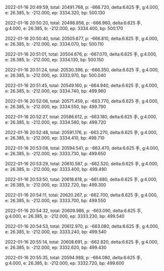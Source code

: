 2022-01-16 20:49:59, total: 20491.768, p: -666.720, delta:6.625 手, g:4.000, e: 26.385, b: -212.000, ep: 3334.320, bp: 500.130

2022-01-16 20:50:20, total: 20498.856, p: -666.960, delta:6.625 手, g:4.000, e: 26.385, b: -212.000, ep: 3334.400, bp: 500.170

2022-01-16 20:50:40, total: 20505.677, p: -666.810, delta:6.625 手, g:4.000, e: 26.385, b: -212.000, ep: 3334.070, bp: 500.110

2022-01-16 20:51:01, total: 20504.676, p: -667.070, delta:6.625 手, g:4.000, e: 26.385, b: -212.000, ep: 3334.130, bp: 500.150

2022-01-16 20:51:24, total: 20530.396, p: -666.350, delta:6.625 手, g:4.000, e: 26.385, b: -212.000, ep: 3333.970, bp: 500.040

2022-01-16 20:51:45, total: 20549.160, p: -664.940, delta:6.625 手, g:4.000, e: 26.385, b: -212.000, ep: 3334.740, bp: 499.960

2022-01-16 20:52:06, total: 20571.459, p: -663.770, delta:6.625 手, g:4.000, e: 26.385, b: -212.000, ep: 3334.550, bp: 499.790

2022-01-16 20:52:27, total: 20586.612, p: -663.180, delta:6.625 手, g:4.000, e: 26.385, b: -212.000, ep: 3334.580, bp: 499.720

2022-01-16 20:52:48, total: 20591.176, p: -663.270, delta:6.625 手, g:4.000, e: 26.385, b: -212.000, ep: 3334.410, bp: 499.710

2022-01-16 20:53:08, total: 20594.541, p: -663.470, delta:6.625 手, g:4.000, e: 26.385, b: -212.000, ep: 3333.730, bp: 499.650

2022-01-16 20:53:29, total: 20610.587, p: -662.520, delta:6.625 手, g:4.000, e: 26.385, b: -212.000, ep: 3333.400, bp: 499.490

2022-01-16 20:53:50, total: 20618.618, p: -661.680, delta:6.625 手, g:4.000, e: 26.385, b: -212.000, ep: 3332.720, bp: 499.300

2022-01-16 20:54:11, total: 20620.267, p: -662.700, delta:6.625 手, g:4.000, e: 26.385, b: -212.000, ep: 3333.700, bp: 499.550

2022-01-16 20:54:32, total: 20609.986, p: -663.090, delta:6.625 手, g:4.000, e: 26.385, b: -212.000, ep: 3333.230, bp: 499.540

2022-01-16 20:54:53, total: 20612.970, p: -663.080, delta:6.625 手, g:4.000, e: 26.385, b: -212.000, ep: 3333.240, bp: 499.540

2022-01-16 20:55:14, total: 20608.691, p: -662.820, delta:6.625 手, g:4.000, e: 26.385, b: -212.000, ep: 3332.620, bp: 499.430

2022-01-16 20:55:35, total: 20594.988, p: -664.080, delta:6.625 手, g:4.000, e: 26.385, b: -212.000, ep: 3332.720, bp: 499.600